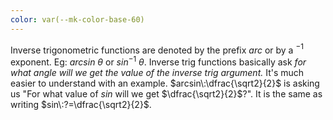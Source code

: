 ```yaml
---
color: var(--mk-color-base-60)
---
```

Inverse trigonometric functions are denoted by the prefix $arc$ or by a $^{-1}$ exponent. Eg: $arcsin\:\theta$ or $sin^{-1}\:\theta$. Inverse trig functions basically ask *for what angle will we get the value of the inverse trig argument.* It's much easier to understand with an example. $arcsin\:\dfrac{\sqrt2}{2}$ is asking us "For what value of $sin$ will we get $\dfrac{\sqrt2}{2}$?". It is the same as writing $sin\:?=\dfrac{\sqrt2}{2}$.


